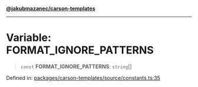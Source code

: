 [**@jakubmazanec/carson-templates**](../README.md)

---

# Variable: FORMAT_IGNORE_PATTERNS

> `const` **FORMAT_IGNORE_PATTERNS**: `string`[]

Defined in:
[packages/carson-templates/source/constants.ts:35](https://github.com/jakubmazanec/tools/blob/dccfe8e5cee218e88ff4db59e4bf460975897c58/packages/carson-templates/source/constants.ts#L35)
